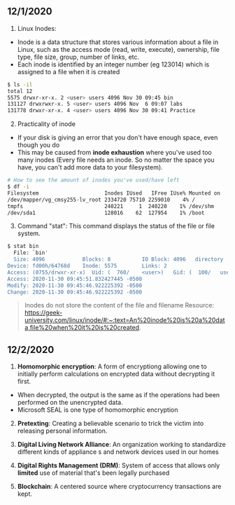 ## 12/1/2020

1. Linux Inodes:
  - Inode is a data structure that stores various information about a file in Linux, such as the access mode (read, write, execute), ownership, file type, file size, group, number of links, etc.
  - Each inode is identified by an integer number (eg 123014) which is assigned to a file when it is created
```bash
$ ls -il
total 12
5575 drwxr-xr-x. 2 <user> users 4096 Nov 30 09:45 bin
131127 drwxrwxr-x. 5 <user> users 4096 Nov  6 09:07 labs
131778 drwxr-xr-x. 4 <user> users 4096 Nov 30 09:41 Practice
```
2. Practicality of inode
 - If your disk is giving an error that you don't have enough space, even though you do
 - This may be caused from **inode exhaustion** where you've used too many inodes (Every file needs an inode. So no matter the space you have, you can't add more data to your filesystem).
```bash
# How to see the amount of inodes you've used/have left
$ df -i
Filesystem                     Inodes IUsed   IFree IUse% Mounted on
/dev/mapper/vg_cmsy255-lv_root 2334720 75710 2259010    4% /
tmpfs                 	       240221     1  240220    1% /dev/shm
/dev/sda1             	       128016    62  127954    1% /boot
```

3. Command "stat": This command displays the status of the file or file system.
```bash
$ stat bin
  File: `bin'
  Size: 4096            Blocks: 8          IO Block: 4096   directory
Device: fd00h/64768d    Inode: 5575        Links: 2
Access: (0755/drwxr-xr-x)  Uid: (  760/    <user>)   Gid: (  100/   users)
Access: 2020-11-30 09:45:51.832427445 -0500
Modify: 2020-11-30 09:45:46.922225392 -0500
Change: 2020-11-30 09:45:46.922225392 -0500
```


> Inodes do not store the content of the file and filename
Resource: https://geek-university.com/linux/inode/#:~:text=An%20inode%20is%20a%20data,file%20when%20it%20is%20created.


## 12/2/2020
1. **Homomorphic encryption**: A form of encryptiong allowing one to initially perform calculations on encrypted data without decrypting it first.
  - When decrypted, the output is the same as if the operations had been performed on the unencrypted data.
  - Microsoft SEAL is one type of homomorphic encryption

2. **Pretexting**: Creating a believable scenario to trick the victim into releasing personal information.

3. **Digital Living Network Alliance**: An organization working to standardize different kinds of appliance s and network devices used in our homes

4. **Digital Rights Management (DRM)**: System of access that allows only **limited** use of material that's been legally purchased

5. **Blockchain**: A centered source where cryptocurrency transactions are kept.


